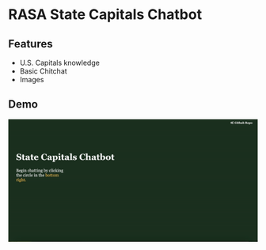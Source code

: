 # RASA State Capitals Chatbot

## Features
- U.S. Capitals knowledge
- Basic Chitchat
- Images

## Demo
<img src="assets/chatbot_demo.gif" width="auto">
